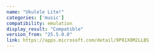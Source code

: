 ```yaml
---
name: "Ukulele Lite!"
categories: ['music']
compatibility: emulation
display_result: "Compatible"
version_from: "25.5.0.0"
link: https://apps.microsoft.com/detail/9P81X0M2LLBS
---
```

